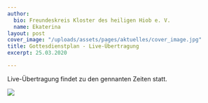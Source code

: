 ```yaml
---
author:
  bio: Freundeskreis Kloster des heiligen Hiob e. V.
  name: Ekaterina
layout: post
cover_image: "/uploads/assets/pages/aktuelles/cover_image.jpg"
title: Gottesdienstplan - Live-Übertragung
excerpt: 25.03.2020

---
```

Live-Übertragung findet zu den gennanten Zeiten statt. 

![](https://res.cloudinary.com/hiobmon/image/upload/v1585126050/media/2020/Screenshot_2020-03-25_at_09.46.02_frb2uw.png)